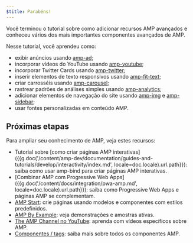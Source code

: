 ```yaml
---
$title: Parabéns!
---
```


Você terminou o tutorial sobre como adicionar recursos AMP avançados e conheceu vários dos mais importantes componentes avançados de AMP.

Nesse tutorial, você aprendeu como:

- exibir anúncios usando [amp-ad](/pt_br/docs/reference/components/amp-ad.html);
- incorporar vídeos do YouTube usando [amp-youtube](/pt_br/docs/reference/components/amp-youtube.html);
- incorporar Twitter Cards usando [amp-twitter](/pt_br/docs/reference/components/amp-twitter.html);
- inserir elementos de texto responsivos usando [amp-fit-text](/pt_br/docs/reference/components/amp-fit-text.html);
- criar carrosséis usando [amp-carousel](/pt_br/docs/reference/components/amp-carousel.html);
- rastrear padrões de análises simples usando [amp-analytics](/pt_br/docs/reference/components/amp-analytics.html);
- adicionar elementos de navegação do site usando [amp-img](/pt_br/docs/reference/components/amp-img.html) e [amp-sidebar](/pt_br/docs/reference/components/amp-sidebar.html);
- usar fontes personalizadas em conteúdo AMP.



## Próximas etapas

Para ampliar seu conhecimento de AMP, veja estes recursos:

- Tutorial sobre [como criar páginas AMP interativas]({{g.doc('/content/amp-dev/documentation/guides-and-tutorials/develop/interactivity/index.md', locale=doc.locale).url.path}}): saiba como usar amp-bind para criar páginas AMP interativas.
- [Combinar AMP com Progressive Web Apps]({{g.doc('/content/docs/integration/pwa-amp.md', locale=doc.locale).url.path}}): saiba como Progressive Web Apps e páginas AMP se complementam.
- [AMP Start](https://www.ampstart.com/): crie páginas usando modelos e componentes com estilos predefinidos.
- [AMP By Example](https://ampbyexample.com/): veja demonstrações e amostras ativas.
- [The AMP Channel no YouTube](https://www.youtube.com/channel/UCXPBsjgKKG2HqsKBhWA4uQw): aprenda com vídeos específicos sobre AMP.
- [Componentes / tags](/pt_br/docs/reference/components.html): saiba mais sobre todos os componentes AMP.
